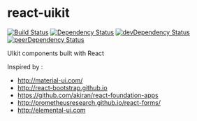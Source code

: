 react-uikit
===========

[![Build Status](https://travis-ci.org/stipsan/react-uikit.svg)](https://travis-ci.org/stipsan/react-uikit)
[![Dependency Status](https://david-dm.org/stipsan/react-uikit.svg)](https://david-dm.org/stipsan/react-uikit)
[![devDependency Status](https://david-dm.org/stipsan/react-uikit/dev-status.svg)](https://david-dm.org/stipsan/react-uikit#info=devDependencies)
[![peerDependency Status](https://david-dm.org/stipsan/react-uikit/peer-status.svg)](https://david-dm.org/stipsan/react-uikit#info=peerDependencies)

UIkit components built with React

Inspired by :
* http://material-ui.com/
* http://react-bootstrap.github.io
* https://github.com/akiran/react-foundation-apps
* http://prometheusresearch.github.io/react-forms/
* http://elemental-ui.com
